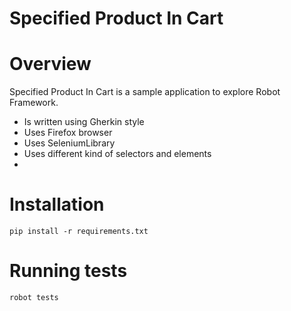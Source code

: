 # Specified Product In Cart

# Overview

Specified Product In Cart is a sample application to explore Robot Framework.

- Is written using Gherkin style
- Uses Firefox browser
- Uses SeleniumLibrary
- Uses different kind of selectors and elements
- 
# Installation

	pip install -r requirements.txt

# Running tests

	robot tests